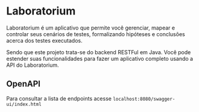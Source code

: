 # Laboratorium 

Laboratorium é um aplicativo que permite você gerenciar, mapear e controlar seus cenários de testes, formalizando hipóteses e conclusões acerca dos testes executados.

Sendo que este projeto trata-se do backend RESTFul em Java. Você pode estender suas funcionalidades para fazer um aplicativo completo usando a API do Laboratorium.

## OpenAPI

Para consultar a lista de endpoints acesse `localhost:8080/swagger-ui/index.html`
